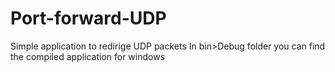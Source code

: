 # Port-forward-UDP
Simple application to redirige UDP packets
In bin>Debug folder you can find the compiled application for windows
